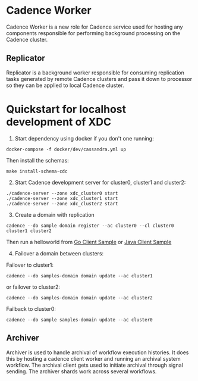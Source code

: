 Cadence Worker
==============

Cadence Worker is a new role for Cadence service used for hosting any
components responsible for performing background processing on the Cadence
cluster.

Replicator
----------

Replicator is a background worker responsible for consuming replication tasks
generated by remote Cadence clusters and pass it down to processor so they
can be applied to local Cadence cluster.

Quickstart for localhost development of XDC
====================================
1. Start dependency using docker if you don't one running:
```
docker-compose -f docker/dev/cassandra.yml up
```
Then install the schemas:
```
make install-schema-cdc
```

2. Start Cadence development server for cluster0, cluster1 and cluster2:
```
./cadence-server --zone xdc_cluster0 start
./cadence-server --zone xdc_cluster1 start
./cadence-server --zone xdc_cluster2 start
```

3. Create a domain with replication
```
cadence --do sample domain register --ac cluster0 --cl cluster0 cluster1 cluster2
```
Then run a helloworld from [Go Client Sample](https://github.com/uber-common/cadence-samples/) or [Java Client Sample](https://github.com/uber/cadence-java-samples)

4. Failover a domain between clusters:

Failover to cluster1:
```
cadence --do samples-domain domain update --ac cluster1
```
or failover to cluster2:
   ```
   cadence --do samples-domain domain update --ac cluster2
   ```
Failback to cluster0:
```
cadence --do sample samples-domain update --ac cluster0
```

Archiver
--------

Archiver is used to handle archival of workflow execution histories. It does this by hosting a cadence client worker
and running an archival system workflow. The archival client gets used to initiate archival through signal sending. The archiver
shards work across several workflows. 
